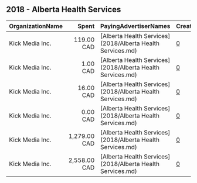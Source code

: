 ## 2018 - Alberta Health Services 
|OrganizationName|Spent|PayingAdvertiserNames|CreativeUrls|Impressions|Genders|AgeBrackets|CountryCodes|BillingAddresses|CandidateBallotInformation|
|:---|---:|:---|:---|---:|:---|:---|:---|:---|:---|
|Kick Media Inc.|119.00 CAD|[Alberta Health Services](2018/Alberta Health Services.md)|[0](https://www.snap.com/political-ads/asset/b9f4fc3e525eb7caf44b0898f43689076dc5926713319082672a2b7f22536909?mediaType=jpg)|67,449||16-25|canada|"12420 - 104 Avenue,Edmonton,T5N 3Z9,CA"||
|Kick Media Inc.|1.00 CAD|[Alberta Health Services](2018/Alberta Health Services.md)|[0](https://www.snap.com/political-ads/asset/a33f3d3238f84f4874a0e75f9fbd8eb83f68bb1c8e34103662b8d1b20720a94d?mediaType=jpg)|747||16-25|canada|"12420 - 104 Avenue,Edmonton,T5N 3Z9,CA"||
|Kick Media Inc.|16.00 CAD|[Alberta Health Services](2018/Alberta Health Services.md)|[0](https://www.snap.com/political-ads/asset/b9f4fc3e525eb7caf44b0898f43689076dc5926713319082672a2b7f22536909?mediaType=jpg)|8,529||16-25|canada|"12420 - 104 Avenue,Edmonton,T5N 3Z9,CA"||
|Kick Media Inc.|0.00 CAD|[Alberta Health Services](2018/Alberta Health Services.md)|[0](https://www.snap.com/political-ads/asset/b41619ede2aea8b692d7d1d7dde58beffd8f3b8ec40ba5ffcd8a97e03d347573?mediaType=jpg)|155||16-25|canada|"12420 - 104 Avenue,Edmonton,T5N 3Z9,CA"||
|Kick Media Inc.|1,279.00 CAD|[Alberta Health Services](2018/Alberta Health Services.md)|[0](https://www.snap.com/political-ads/asset/a33f3d3238f84f4874a0e75f9fbd8eb83f68bb1c8e34103662b8d1b20720a94d?mediaType=jpg)|623,479||16-25|canada|"12420 - 104 Avenue,Edmonton,T5N 3Z9,CA"||
|Kick Media Inc.|2,558.00 CAD|[Alberta Health Services](2018/Alberta Health Services.md)|[0](https://www.snap.com/political-ads/asset/b41619ede2aea8b692d7d1d7dde58beffd8f3b8ec40ba5ffcd8a97e03d347573?mediaType=jpg)|1,424,973||16-25|canada|"12420 - 104 Avenue,Edmonton,T5N 3Z9,CA"||
